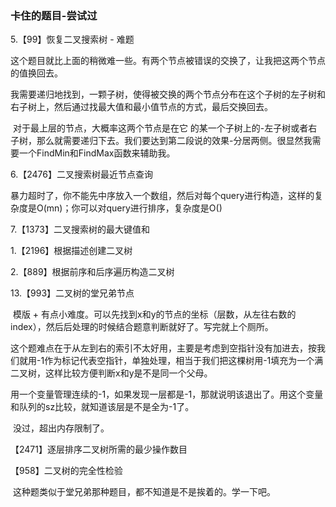 

### 卡住的题目-尝试过

5.【99】恢复二叉搜索树 - 难题

​	这个题目就比上面的稍微难一些。有两个节点被错误的交换了，让我把这两个节点的值换回去。

​	我需要递归地找到，一颗子树，使得被交换的两个节点分布在这个子树的左子树和右子树上，然后通过找最大值和最小值节点的方式，最后交换回去。

​	对于最上层的节点，大概率这两个节点是在它 的某一个子树上的-左子树或者右子树，那么就需要递归下去。我们要达到第二段说的效果-分居两侧。很显然我需要一个FindMin和FindMax函数来辅助我。

6.【2476】二叉搜索树最近节点查询

​	暴力超时了，你不能先中序放入一个数组，然后对每个query进行构造，这样的复杂度是O(mn)；你可以对query进行排序，复杂度是O()

7.【1373】二叉搜索树的最大键值和

1.【2196】根据描述创建二叉树

2.【889】根据前序和后序遍历构造二叉树

13.【993】二叉树的堂兄弟节点

​	模版 + 有点小难度。可以先找到x和y的节点的坐标（层数，从左往右数的index），然后后处理的时候结合题意判断就好了。写完就上个厕所。

​	这个题难点在于从左到右的索引不太好用，主要是考虑到空指针没有加进去，按我们就用-1作为标记代表空指针，单独处理，相当于我们把这棵树用-1填充为一个满二叉树，这样比较方便判断x和y是不是同一个父母。

​	用一个变量管理连续的-1，如果发现一层都是-1，那就说明该退出了。用这个变量和队列的sz比较，就知道该层是不是全为-1了。

​	没过，超出内存限制了。

【2471】逐层排序二叉树所需的最少操作数目

【958】二叉树的完全性检验 

​	这种题类似于堂兄弟那种题目，都不知道是不是挨着的。学一下吧。





​	